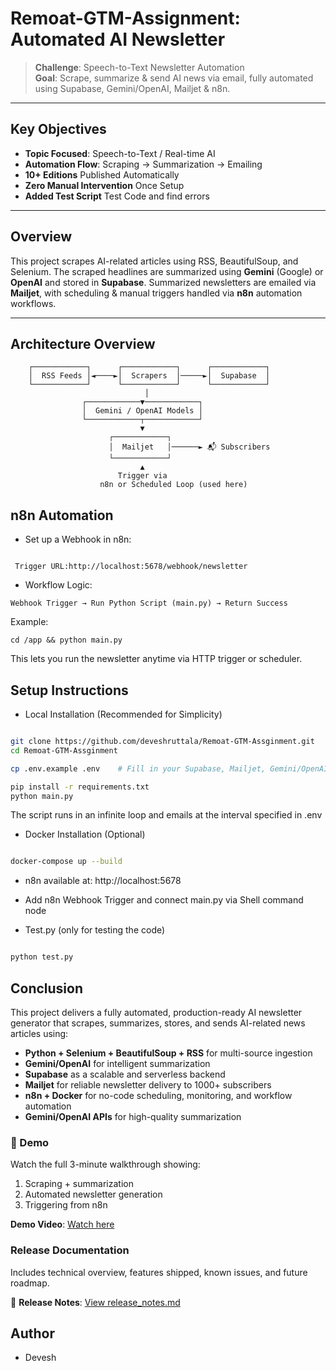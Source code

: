 #  Remoat-GTM-Assignment: Automated AI Newsletter 

> **Challenge**: Speech-to-Text Newsletter Automation  
> **Goal**: Scrape, summarize & send AI news via email, fully automated using Supabase, Gemini/OpenAI, Mailjet & n8n.

---

##  Key Objectives

-  **Topic Focused**: Speech-to-Text / Real-time AI
-  **Automation Flow**: Scraping → Summarization → Emailing
-  **10+ Editions** Published Automatically
-  **Zero Manual Intervention** Once Setup
-  **Added Test Script** Test Code and find errors

---

##  Overview

This project scrapes AI-related articles using RSS, BeautifulSoup, and Selenium. The scraped headlines are summarized using **Gemini** (Google) or **OpenAI** and stored in **Supabase**. Summarized newsletters are emailed via **Mailjet**, with scheduling & manual triggers handled via **n8n** automation workflows.

---

##  Architecture Overview

```text
    ┌────────────┐      ┌────────────┐      ┌────────────┐
    │  RSS Feeds │◄────►│  Scrapers  │─────►│  Supabase  │
    └────────────┘      └────────────┘      └────────────┘
                              │
                ┌────────────▼────────────┐
                │  Gemini / OpenAI Models │
                └────────────┬────────────┘
                             ▼
                      ┌────────────┐
                      │  Mailjet   │──────► 📬 Subscribers
                      └────────────┘
                             ▲
                        Trigger via
                    n8n or Scheduled Loop (used here)

```

## n8n Automation

* Set up a Webhook in n8n:

```

 Trigger URL:http://localhost:5678/webhook/newsletter

```

* Workflow Logic:

```
Webhook Trigger → Run Python Script (main.py) → Return Success

```
Example:

```cd /app && python main.py```

This lets you run the newsletter anytime via HTTP trigger or scheduler.


## Setup Instructions

* Local Installation (Recommended for Simplicity)


```bash

git clone https://github.com/deveshruttala/Remoat-GTM-Assginment.git
cd Remoat-GTM-Assginment

cp .env.example .env    # Fill in your Supabase, Mailjet, Gemini/OpenAI keys

pip install -r requirements.txt
python main.py


```

The script runs in an infinite loop and emails at the interval specified in .env


* Docker Installation (Optional)

```bash

docker-compose up --build


```

- n8n available at: http://localhost:5678

- Add n8n Webhook Trigger and connect main.py via Shell command node


* Test.py (only for testing the code)

```bash

python test.py


```


##  Conclusion

This project delivers a fully automated, production-ready AI newsletter generator that scrapes, summarizes, stores, and sends AI-related news articles using:

*  **Python + Selenium + BeautifulSoup + RSS** for multi-source ingestion
*  **Gemini/OpenAI** for intelligent summarization
*  **Supabase** as a scalable and serverless backend
*  **Mailjet** for reliable newsletter delivery to 1000+ subscribers
*  **n8n + Docker** for no-code scheduling, monitoring, and workflow automation
*  **Gemini/OpenAI APIs** for high-quality summarization

### 🎥 Demo

Watch the full 3-minute walkthrough showing:

1. Scraping + summarization
2. Automated newsletter generation
3. Triggering from n8n

 **Demo Video**: [Watch here](https://youtu.be/FtwRGwyacmU)



###  Release Documentation

Includes technical overview, features shipped, known issues, and future roadmap.

📘 **Release Notes**: [View release\_notes.md](AI_Newsletter_Release_Notes_v1.0.docx)

## Author

- Devesh

